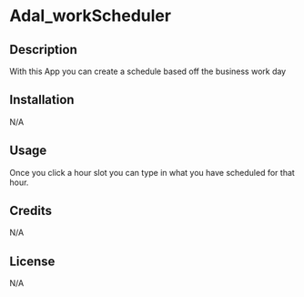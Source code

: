 # Adal_workScheduler

## Description

With this App you can create a schedule based off the business work day

## Installation

N/A

## Usage

Once you click a hour slot you can type in what you have scheduled for that hour.

## Credits

N/A

## License

N/A